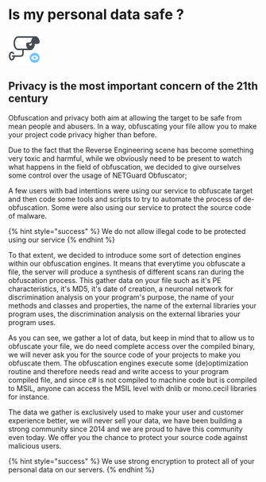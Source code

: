 # Is my personal data safe ?

![](../../.gitbook/assets/icons8-appareil-photo-mural-prive-64.png)

## Privacy is the most important concern of the 21th century

Obfuscation and privacy both aim at allowing the target to be safe from mean people and abusers. In a way, obfuscating your file allow you to make your project code privacy higher than before.

Due to the fact that the Reverse Engineering scene has become something very toxic and harmful, while we obviously need to be present to watch what happens in the field of obfuscation, we decided to give ourselves some control over the usage of NETGuard Obfuscator; 

A few users with bad intentions were using our service to obfuscate target and then code some tools and scripts to try to automate the process of de-obfuscation. Some were also using our service to protect the source code of malware. 

{% hint style="success" %}
We do not allow illegal code to be protected using our service
{% endhint %}

To that extent, we decided to introduce some sort of detection engines within our obfuscation engines. It means that everytime you obfuscate a file, the server will produce a synthesis of different scans ran during the obfuscation process. This gather data on your file such as it's PE characteristics, it's MD5, it's date of creation, a neuronal network for discrimination analysis on your program's purpose, the name of your methods and classes and properties, the name of the external libraries your program uses, the discrimination analysis on the external libraries your program uses.

As you can see, we gather a lot of data, but keep in mind that to allow us to obfuscate your file, we do need complete access over the compiled binary, we will never ask you for the source code of your projects to make you obfuscate them. The obfuscation engines execute some \(de\)optimization routine and therefore needs read and write access to your program compiled file, and since c\# is not compiled to machine code but is compiled to MSIL, anyone can access the MSIL level with dnlib or mono.cecil libraries for instance.

The data we gather is exclusively used to make your user and customer experience better, we will never sell your data, we have been building a strong community since 2014 and we are proud to have this community even today. We offer you the chance to protect your source code against malicious users.

{% hint style="success" %}
We use strong encryption to protect all of your personal data on our servers.
{% endhint %}

